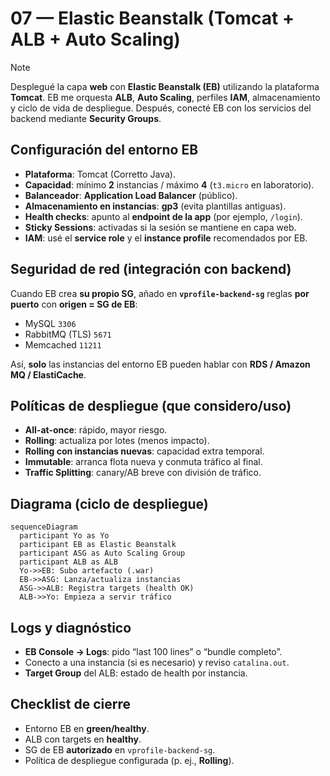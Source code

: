 <!-- 07-elastic-beanstalk.md -->
# 07 — Elastic Beanstalk (Tomcat + ALB + Auto Scaling)

> [!NOTE]  
> Desplegué la capa **web** con **Elastic Beanstalk (EB)** utilizando la plataforma **Tomcat**. EB me orquesta **ALB**, **Auto Scaling**, perfiles **IAM**, almacenamiento y ciclo de vida de despliegue. Después, conecté EB con los servicios del backend mediante **Security Groups**.

## Configuración del entorno EB
- **Plataforma**: Tomcat (Corretto Java).
- **Capacidad**: mínimo **2** instancias / máximo **4** (`t3.micro` en laboratorio).
- **Balanceador**: **Application Load Balancer** (público).
- **Almacenamiento en instancias**: **gp3** (evita plantillas antiguas).
- **Health checks**: apunto al **endpoint de la app** (por ejemplo, `/login`).
- **Sticky Sessions**: activadas si la sesión se mantiene en capa web.
- **IAM**: usé el **service role** y el **instance profile** recomendados por EB.

## Seguridad de red (integración con backend)
Cuando EB crea **su propio SG**, añado en **`vprofile-backend-sg`** reglas **por puerto** con **origen = SG de EB**:
- MySQL `3306`
- RabbitMQ (TLS) `5671`
- Memcached `11211`

Así, **solo** las instancias del entorno EB pueden hablar con **RDS / Amazon MQ / ElastiCache**.

## Políticas de despliegue (que considero/uso)
- **All-at-once**: rápido, mayor riesgo.
- **Rolling**: actualiza por lotes (menos impacto).
- **Rolling con instancias nuevas**: capacidad extra temporal.
- **Immutable**: arranca flota nueva y conmuta tráfico al final.
- **Traffic Splitting**: canary/AB breve con división de tráfico.

## Diagrama (ciclo de despliegue)
~~~mermaid
sequenceDiagram
  participant Yo as Yo
  participant EB as Elastic Beanstalk
  participant ASG as Auto Scaling Group
  participant ALB as ALB
  Yo->>EB: Subo artefacto (.war)
  EB->>ASG: Lanza/actualiza instancias
  ASG->>ALB: Registra targets (health OK)
  ALB->>Yo: Empieza a servir tráfico
~~~

## Logs y diagnóstico
- **EB Console → Logs**: pido “last 100 lines” o “bundle completo”.
- Conecto a una instancia (si es necesario) y reviso `catalina.out`.
- **Target Group** del ALB: estado de health por instancia.

## Checklist de cierre
- Entorno EB en **green/healthy**.  
- ALB con targets en **healthy**.  
- SG de EB **autorizado** en `vprofile-backend-sg`.  
- Política de despliegue configurada (p. ej., **Rolling**).
